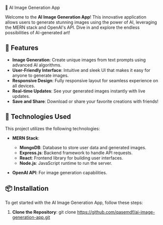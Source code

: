 🎨 AI Image Generation App

Welcome to the **AI Image Generation App**! This innovative application allows users to generate stunning images using the power of AI, leveraging the MERN stack and OpenAI's API. Dive in and explore the endless possibilities of AI-generated art!

## 🚀 Features

- **Image Generation**: Create unique images from text prompts using advanced AI algorithms.
- **User-Friendly Interface**: Intuitive and sleek UI that makes it easy for anyone to generate images.
- **Responsive Design**: Fully responsive layout for seamless experience on all devices.
- **Real-time Updates**: See your generated images instantly with live updates.
- **Save and Share**: Download or share your favorite creations with friends!

## 🔧 Technologies Used

This project utilizes the following technologies:

- **MERN Stack**: 
  - **MongoDB**: Database to store user data and generated images.
  - **Express.js**: Backend framework to handle API requests.
  - **React**: Frontend library for building user interfaces.
  - **Node.js**: JavaScript runtime to run the server.

- **OpenAI API**: For image generation capabilities.

## 📦 Installation

To get started with the AI Image Generation App, follow these steps:

1. **Clone the Repository**:
   git clone https://github.com/qasemdf/ai-image-generation-app.git
